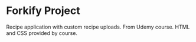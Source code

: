 # Forkify Project

Recipe application with custom recipe uploads. From Udemy course. HTML and CSS provided by course.
